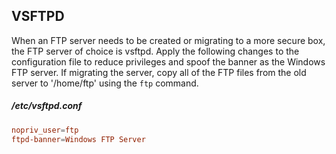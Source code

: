 ## VSFTPD

When an FTP server needs to be created or migrating to a more secure box, the FTP server of choice is vsftpd. Apply the following changes to the configuration file to reduce privileges and spoof the banner as the Windows FTP server. If migrating the server, copy all of the FTP files from the old server to '/home/ftp' using the `ftp` command.


##### /etc/vsftpd.conf

```conf
nopriv_user=ftp
ftpd-banner=Windows FTP Server
```
